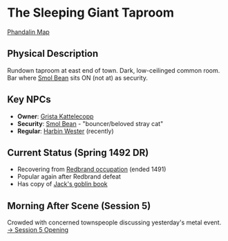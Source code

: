 # The Sleeping Giant Taproom
[Phandalin Map](https://www.dndbeyond.com/sources/lmop/phandalin)

## Physical Description
Rundown taproom at east end of town. Dark, low-ceilinged common room.
Bar where [Smol Bean](../../characters/pc/smol.md) sits ON (not at) as security.

## Key NPCs
- **Owner**: [Grista Kattelecopp](../../characters/npc/phandalin/grista.md)
- **Security**: [Smol Bean](../../characters/pc/smol.md) - "bouncer/beloved stray cat"
- **Regular**: [Harbin Wester](../../characters/npc/phandalin/harbin-wester.md) (recently)

## Current Status (Spring 1492 DR)
- Recovering from [Redbrand occupation](https://www.dndbeyond.com/sources/lmop) (ended 1491)
- Popular again after Redbrand defeat
- Has copy of [Jack's goblin book](../../../lore/GoblinResearch.md)

## Morning After Scene (Session 5)
Crowded with concerned townspeople discussing yesterday's metal event.
[→ Session 5 Opening](../../../notes/session-5/scenes/morning-gathering.md)